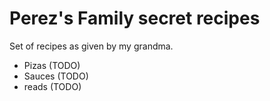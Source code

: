# Perez's Family secret recipes

Set of recipes as given by my grandma.

* Pizas (TODO)
* Sauces (TODO)
* reads (TODO)
